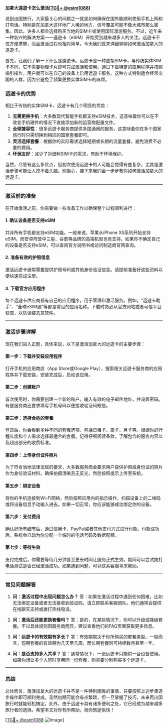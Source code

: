 **加拿大遠遊卡怎么激活[[TG💪+ @esim1088](https://t.me/s/esim1088)]**

说到出国旅行，大家最关心的问题之一就是如何确保在国外能顺利使用手机上网和打电话。特别是在加拿大这样地广人稀的地方，信号覆盖可能不像大城市那么密集。因此，许多人都会选择购买当地的SIM卡或使用国际漫游服务。不过，近年来一种新兴的解决方案——遠遊卡（eSIM）开始受到越来越多人的关注。远遊卡不仅方便携带，而且激活过程也相对简单。今天我们就来详细聊聊如何激活加拿大的遠遊卡。

首先，让我们了解一下什么是遠遊卡。远遊卡是一种虚拟SIM卡，与传统实体SIM卡不同，它不需要物理卡片即可完成激活和使用。通过下载特定的应用程序并按照指引操作，用户就可以在自己的设备上启用远遊卡服务。这种方式特别适合经常出国的人群，因为它避免了频繁更换实体SIM卡的麻烦。

### **远遊卡的优势**

相比于传统的实体SIM卡，远遊卡有几个明显的优势：

1. **无需更换手机**：大多数现代智能手机都支持eSIM技术，这意味着你可以在不改变手机硬件的情况下直接添加新的运营商配置文件。
2. **全球兼容性**：很多远遊卡服务商提供多国通用的服务，这意味着你在多个国家旅行时只需切换到相应的国家套餐即可。
3. **灵活选择套餐**：根据你的实际需求选择短期或长期的流量套餐，避免浪费不必要的费用。
4. **环保友好**：减少了对塑料SIM卡的需求，有助于环境保护。

当然，尽管有这么多优点，但初次使用远遊卡的人可能会觉得有些复杂，尤其是激活步骤可能让人摸不着头脑。别担心，接下来我们会一步步教你如何激活加拿大的远遊卡。

---

### **激活前的准备**

在开始激活之前，你需要做一些准备工作以确保整个过程顺利进行：

#### **1. 确认设备是否支持eSIM**
并非所有手机都支持eSIM功能。一般来说，苹果从iPhone XS系列开始支持eSIM，而安卓阵营中三星、谷歌等品牌的高端机型也有支持。如果你不确定自己的设备是否支持eSIM，可以查阅官方说明书或访问制造商官网查询。

#### **2. 准备有效的护照信息**
激活远遊卡通常需要提供护照号码或其他身份验证信息。请提前准备好这些资料以便快速完成注册。

#### **3. 下载官方应用程序**
每个远遊卡供应商都有自己的应用程序，用于管理和激活服务。例如，“远遊卡助手”、“全球eSIM通”等都是常见的应用名称。下载时务必从官方网站或者可信平台获取，以防误装恶意软件。

---

### **激活步骤详解**

现在我们进入正题，具体来说，以下是激活加拿大的远遊卡的主要步骤：

#### **第一步：下载并安装应用程序**
打开手机的应用商店（App Store或Google Play），搜索相关远遊卡服务商的应用程序并下载安装。安装完成后，启动该应用。

#### **第二步：创建账户**
首次使用时，你需要创建一个新的账户。输入有效的电子邮件地址，并设置密码。有些服务商还要求填写手机号码以便接收验证码短信。

#### **第三步：选择合适的套餐**
登录后，你会看到多种不同的套餐选项，包括日租卡、周卡、月卡等。根据你的行程长度和个人需求选择最适合的套餐。记得仔细阅读条款，了解包含的服务内容以及超出部分的收费标准。

#### **第四步：上传身份证件照片**
为了符合当地法律法规的要求，大多数服务商会要求用户提供护照或身份证的照片作为身份验证材料。确保拍摄清晰且无反光，然后按照提示上传至系统。

#### **第五步：绑定设备**
将你的手机连接到Wi-Fi网络，然后按照应用内的指示操作，扫描设备上的二维码或将设备信息手动输入进去。如果一切正常，你应该能够成功绑定你的设备。

#### **第六步：支付费用**
确认好所有细节后，通过信用卡、PayPal或者其他支付方式进行付款。付款成功后，系统会自动为你分配一个临时的电话号码及数据配额。

#### **第七步：等待生效**
支付完成后，你需要等待几分钟甚至更长时间让服务正式生效。期间可以尝试拨打电话测试是否已经激活成功。如果遇到问题，可以联系客服寻求帮助。

---

### **常见问题解答**

1. **问：激活过程中出现问题怎么办？**
   答：如果在激活过程中遇到任何困难，比如无法绑定设备或者无法接收到验证码，请立即联系客服团队。他们通常会提供在线聊天支持或拨打热线电话。

2. **问：激活后还能更换套餐吗？**
   答：是的，在某些情况下，你可以升级或降级套餐。不过具体规则因服务商而异，建议查看他们的FAQ页面获取更多信息。

3. **问：远遊卡的有效期有多长？**
   答：有效期取决于你所购买的套餐类型。一般而言，短期套餐的有效期为几天至几周，而长期套餐则可持续数月甚至一年。

4. **问：是否支持多人共享？**
   答：通常情况下，一张远遊卡只能供一台设备使用。如果你想让多个人同时享用同一份套餐，则需要分别购买多个远遊卡。

---

### **总结**

总体而言，激活加拿大的远遊卡并不是一件特别困难的事情，只要按照上述步骤逐步操作即可顺利完成。虽然初期可能会有点繁琐，但一旦掌握了技巧，未来再出国旅行时就能轻松搞定。此外，由于远遊卡具有诸多便利之处，它已经成为越来越多旅行者的选择。希望本文对你有所帮助，祝你旅途愉快！

[[TG💪+ @esim1088](https://t.me/s/esim1088) ![Image](https://i.postimg.cc/4NQfJmqS/Snipaste-2025-05-13-00-14-12.png)]